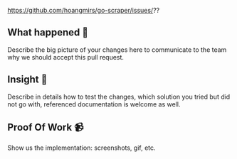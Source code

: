 https://github.com/hoangmirs/go-scraper/issues/??

## What happened 👀

Describe the big picture of your changes here to communicate to the team why we should accept this pull request.

## Insight 📝

Describe in details how to test the changes, which solution you tried but did not go with, referenced documentation is welcome as well.

## Proof Of Work 📹

Show us the implementation: screenshots, gif, etc.
